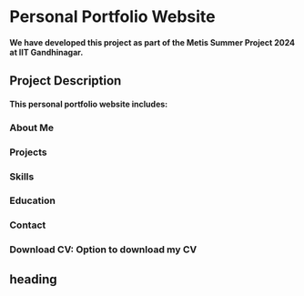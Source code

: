 # Personal Portfolio Website
#### We have developed this project as part of the Metis Summer Project 2024 at IIT Gandhinagar.
## Project Description
#### This personal portfolio website includes:
### About Me
### Projects
### Skills
### Education
### Contact
### Download CV: Option to download my CV
## heading
